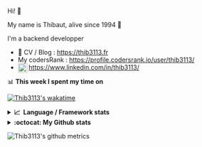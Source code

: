 Hi! 👋

My name is Thibaut, alive since 1994 🍷

I'm a backend developper

-   📝 CV / Blog : https://thib3113.fr
-   My codersRank : https://profile.codersrank.io/user/thib3113/
-   <a href="https://www.linkedin.com/in/thib3113/"><img align="left" alt="Thib3113's Linkedin" width="21px" src="https://raw.githubusercontent.com/peterthehan/peterthehan/master/assets/linkedin.svg" /></a> https://www.linkedin.com/in/thib3113/

📊 **This week I spent my time on**

[![Thib3113's wakatime](https://github-readme-stats.vercel.app/api/wakatime?username=thib3113&layout=default&theme=dracula&langs_count=6&hide_title=true&hide_border=true)](https://wakatime.com/@thib3113)

<details>
  <summary><b>📈&nbsp;&nbsp;Language&nbsp;/&nbsp;Framework stats</b></summary>
  <br/>  
  <a href='https://profile.codersrank.io/user/thib3113/'>
  <img src='http://cr-skills-chart-widget.azurewebsites.net/api/api?username=thib3113&padding=30&skills=php,batchfile,javascript,less,mysql,reactjs,scss,shell,typescript,vue'>
  </a>
</details>

<details>
  <summary><b>:octocat: My Github stats</b></summary>
  <br/>  
  
  <img src="https://github-readme-stats.vercel.app/api?username=thib3113&theme=dracula&show_icons=true&" alt="Thib3113's GitHub stats" />

<!--START_SECTION:activity-->

1. 🗣 Commented on [#150](https://github.com/Art-of-WiFi/UniFi-API-client/issues/150) in [Art-of-WiFi/UniFi-API-client](https://github.com/Art-of-WiFi/UniFi-API-client)
2. 🗣 Commented on [#150](https://github.com/Art-of-WiFi/UniFi-API-client/issues/150) in [Art-of-WiFi/UniFi-API-client](https://github.com/Art-of-WiFi/UniFi-API-client)
3. 🗣 Commented on [#150](https://github.com/Art-of-WiFi/UniFi-API-client/issues/150) in [Art-of-WiFi/UniFi-API-client](https://github.com/Art-of-WiFi/UniFi-API-client)
4. 🗣 Commented on [#150](https://github.com/Art-of-WiFi/UniFi-API-client/issues/150) in [Art-of-WiFi/UniFi-API-client](https://github.com/Art-of-WiFi/UniFi-API-client)
5. 🎉 Merged PR [#37](https://github.com/thib3113/vban/pull/37) in [thib3113/vban](https://github.com/thib3113/vban)
 <!--END_SECTION:activity-->

</details>

![Thib3113's github metrics](https://gist.githubusercontent.com/thib3113/83a96e16f8bca103f1b0e376186c66ec/raw/github-metrics.svg)
